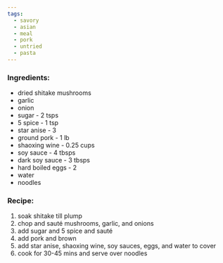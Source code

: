 ```yaml
---
tags:
  - savory
  - asian
  - meal
  - pork
  - untried
  - pasta
---
```

### Ingredients:
- dried shitake mushrooms
- garlic
- onion
- sugar - 2 tsps
- 5 spice - 1 tsp
- star anise - 3
- ground pork - 1 lb
- shaoxing wine - 0.25 cups
- soy sauce - 4 tbsps
- dark soy sauce - 3 tbsps
- hard boiled eggs - 2
- water
- noodles

### Recipe:
1. soak shitake till plump
2. chop and sauté mushrooms, garlic, and onions
3. add sugar and 5 spice and sauté
4. add pork and brown
5. add star anise, shaoxing wine, soy sauces, eggs, and water to cover
6. cook for 30-45 mins and serve over noodles